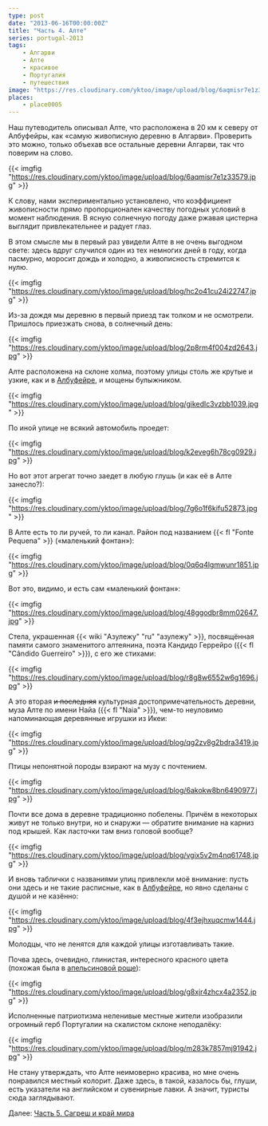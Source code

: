 ```yaml
---
type: post
date: "2013-06-16T00:00:00Z"
title: "Часть 4. Алте"
series: portugal-2013
tags:
    - Алгарви
    - Алте
    - красивое
    - Португалия
    - путешествия
image: "https://res.cloudinary.com/yktoo/image/upload/blog/6aqmisr7e1z33579.jpg"
places:
    - place0005
---
```


Наш путеводитель описывал Алте, что расположена в 20 км к северу от Албуфейры, как «самую живописную деревню в Алгарви». Проверить это можно, только объехав все остальные деревни Алгарви, так что поверим на слово.

{{< imgfig "https://res.cloudinary.com/yktoo/image/upload/blog/6aqmisr7e1z33579.jpg" >}}

<!--more-->

К слову, нами экспериментально установлено, что коэффициент живописности прямо пропорционален качеству погодных условий в момент наблюдения. В ясную солнечную погоду даже ржавая цистерна выглядит привлекательнее и радует глаз.

В этом смысле мы в первый раз увидели Алте в не очень выгодном свете: здесь вдруг случился один из тех немногих дней в году, когда пасмурно, моросит дождь и холодно, а живописность стремится к нулю.

{{< imgfig "https://res.cloudinary.com/yktoo/image/upload/blog/hc2o41cu24i22747.jpg" >}}

Из-за дождя мы деревню в первый приезд так толком и не осмотрели. Пришлось приезжать снова, в солнечный день:

{{< imgfig "https://res.cloudinary.com/yktoo/image/upload/blog/2p8rm4f004zd2643.jpg" >}}

Алте расположена на склоне холма, поэтому улицы столь же крутые и узкие, как и в [Албуфейре](0192), и мощены булыжником.

{{< imgfig "https://res.cloudinary.com/yktoo/image/upload/blog/gikedlc3vzbb1039.jpg" >}}

По иной улице не всякий автомобиль проедет:

{{< imgfig "https://res.cloudinary.com/yktoo/image/upload/blog/k2eveg6h78cg0929.jpg" >}}

Но вот этот агрегат точно заедет в любую глушь (и как её в Алте занесло?):

{{< imgfig "https://res.cloudinary.com/yktoo/image/upload/blog/7g6o1f6kifu52873.jpg" >}}

В Алте есть то ли ручей, то ли канал. Район под названием {{< fl "Fonte Pequena" >}} («маленький фонтан»):

{{< imgfig "https://res.cloudinary.com/yktoo/image/upload/blog/0q6q4lgmwunr1851.jpg" >}}

Вот это, видимо, и есть сам «маленький фонтан»:

{{< imgfig "https://res.cloudinary.com/yktoo/image/upload/blog/48ggodbr8mm02647.jpg" >}}

Стела, украшенная {{< wiki "Азулежу" "ru" "азулежу" >}}, посвящённая памяти самого знаменитого алтеянина, поэта Кандидо Геррейро ({{< fl "Cândido Guerreiro" >}}), с его же стихами:

{{< imgfig "https://res.cloudinary.com/yktoo/image/upload/blog/r8g8w6552w6g1696.jpg" >}}

А это вторая ~~и последняя~~ культурная достопримечательность деревни, муза Алте по имени Найа ({{< fl "Naia" >}}), чем-то неуловимо напоминающая деревянные игрушки из Икеи:

{{< imgfig "https://res.cloudinary.com/yktoo/image/upload/blog/qg2zv8g2bdra3419.jpg" >}}

Птицы непонятной породы взирают на музу с почтением.

{{< imgfig "https://res.cloudinary.com/yktoo/image/upload/blog/6akokw8bn6490977.jpg" >}}

Почти все дома в деревне традиционно побелены. Причём в некоторых живут не только внутри, но и снаружи — обратите внимание на карниз под крышей. Как ласточки там вниз головой вообще?

{{< imgfig "https://res.cloudinary.com/yktoo/image/upload/blog/vgix5v2m4nq61748.jpg" >}}

И вновь таблички с названиями улиц привлекли моё внимание: пусть они здесь и не такие расписные, как в [Албуфейре](0192), но явно сделаны с душой и не казённо:

{{< imgfig "https://res.cloudinary.com/yktoo/image/upload/blog/4f3ejhxuqcmw1444.jpg" >}}

Молодцы, что не ленятся для каждой улицы изготавливать такие.

Почва здесь, очевидно, глинистая, интересного красного цвета (похожая была в [апельсиновой роще](0191)):

{{< imgfig "https://res.cloudinary.com/yktoo/image/upload/blog/g8xjr4zhcx4a2352.jpg" >}}

Исполненные патриотизма неленивые местные жители изобразили огромный герб Португалии на скалистом склоне неподалёку:

{{< imgfig "https://res.cloudinary.com/yktoo/image/upload/blog/m283k7857mj91942.jpg" >}}

Не стану утверждать, что Алте неимоверно красива, но мне очень понравился местный колорит. Даже здесь, в такой, казалось бы, глуши, есть указатели на английском и сувенирные лавки. А значит, туристы сюда заглядывают.

Далее: [Часть 5. Сагреш и край мира](0194)
